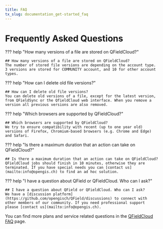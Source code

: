 ```yaml
---
title: FAQ
tx_slug: documentation_get-started_faq
---
```


# Frequently Asked Questions

??? help "How many versions of a file are stored on QFieldCloud?"

    ## How many versions of a file are stored on QFieldCloud?
    The number of stored file versions are depending on the account type. 3 versions are stored for COMMUNITY account, and 10 for other account types.

??? help "How can I delete old file versions?"

    ## How can I delete old file versions?
    You can delete old versions of a file, except for the latest version, from QFieldSync or the QfieldCloud web interface. When you remove a version all previous versions are also removed.

??? help "Which browsers are supported by QFieldCloud?"

    ## Which browsers are supported by QFieldCloud?
    We try to ensure compatibility with recent (up to one year old) versions of Firefox, Chromium-based browsers (e.g. Chrome and Edge) and Safari.

??? help "Is there a maximum duration that an action can take on QFieldCloud?"

    ## Is there a maximum duration that an action can take on QFieldCloud?
    QFieldCloud jobs should finish in 10 minutes, otherwise they are terminated. If you have special needs you can [contact us](mailto:info@opengis.ch) to find an ad hoc solution.

??? help "I have a question about QField or QFieldCloud. Who can I ask?"

    ## I have a question about QField or QFieldCloud. Who can I ask?
    We have a [discussion platform](https://github.com/opengisch/QField/discussions) to connect with other members of our community. If you need professional support please [contact us](mailto:info@opengis.ch).

You can find more plans and service related questions in the [QFieldCloud FAQ](https://qfield.cloud/faq) page.
